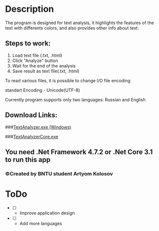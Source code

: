 # Description
The program is designed for text analysis,
it highlights the features of the text with differents colors,
and also provides other info about text.

## Steps to work:
1. Load text file (.txt, .html)
2. Click "Analyze" button
3. Wait for the end of the analysis
4. Save result as text file(.txt, .html)

To read various files, it is possible to change I/O file encoding

standart Encoding - Unicode(UTF-8)

Currently program supports only two languages: Russian and English

## Download Links: 
###[TextAnalyzer.exe (Windows)](https://yadi.sk/d/5Fy8jbL9Mz00iw)

###[TextAnalyzerCore.exe](https://yadi.sk/d/HLv2oaI2t3HN5Q)
## You need .Net Framework 4.7.2 or .Net Core 3.1 to run this app 

### ©Created by BNTU student Artyom Kolosov

# ToDo
- [ ] - Improve application design
- [ ] - Add more languages

